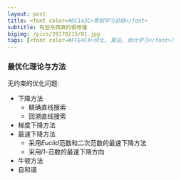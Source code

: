```yaml
---
layout: post
title: <font color=#DC143C>寒假学习总结</font>
subtitle: 有些东西真的很难懂
bigimg: /pics/20170215/01.jpg
tags: [<font color=#FFE4C4>优化, 算法, 统计学习</font>]
---
```


### 最优化理论与方法

无约束的优化问题:

* 下降方法
  + 精确直线搜索
  + 回溯直线搜索
* 梯度下降方法
* 最速下降方法
  + 采用*Euclid*范数和二次范数的最速下降方法
  + 采用*l1*-范数的最速下降方向
* 牛顿方法
* 自和谐
